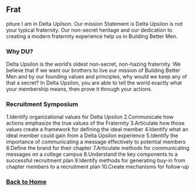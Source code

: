 ## Frat
piture
I am in Delta Upilson.
Our mission Statement is Delta Upsilon is not your typical fraternity. Our non-secret heritage and our dedication to creating a modern fraternity experience help us in Building Better Men. 
### Why DU?
Delta Upsilon is the world’s oldest non-secret, non-hazing fraternity. We believe that if we want our brothers to live our mission of Building Better Men and by our founding values and principles, why would we keep any of that a secret? In Delta Upsilon, you are able to tell the world exactly what your membership means, then prove it through your actions.
### Recruitment Symposium
1.Identify organizational values for Delta Upsilon
2.Communicate how actions emphasize the true values of the Fraternity
3.Articulate how those values create a framework for defining the ideal member
4.Identify what an ideal member could gain from a Delta Upsilon experience
5.Identify the importance of communicating a message effectively to potential members
6.Define the brand for their chapter
7.Articulate methods for communicating messages on a college campus
8.Understand the key components to a successful recruitment plan
9.Identify methods for generating buy-in from chapter members to a recruitment plan
10.Create mechanisms for follow-up


### [Back to Home](README.md)
